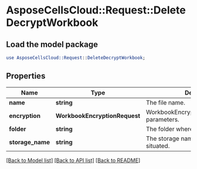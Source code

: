 # AsposeCellsCloud::Request::DeleteDecryptWorkbook 

## Load the model package
```perl
use AsposeCellsCloud::Request::DeleteDecryptWorkbook;
```

## Properties
Name | Type | Description | Notes
------------ | ------------- | ------------- | -------------
**name** | **string** | The file name. |
**encryption** | **WorkbookEncryptionRequest** | WorkbookEncryptionRequestEncryption parameters. |
**folder** | **string** | The folder where the file is situated. |
**storage_name** | **string** | The storage name where the file is situated. |  

[[Back to Model list]](../README.md#documentation-for-requests) [[Back to API list]](../README.md#documentation-for-api-endpoints) [[Back to README]](../README.md)

